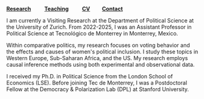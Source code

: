 [**Research**](Research.md) &nbsp; &nbsp; &nbsp; &nbsp; [**Teaching**](Teaching.md) &nbsp; &nbsp; &nbsp; &nbsp; [**CV**](CV_Selina_Hofstetter.pdf) &nbsp; &nbsp; &nbsp; &nbsp;[**Contact**](Contact.md)

I am currently a Visiting Research at the Department of Political Science at the University of Zurich. From 2022-2025, I was an Assistant Professor in Political Science at Tecnológico de Monterrey in Monterrey, Mexico. 

Within comparative politics, my research focuses on voting behavior and the effects and causes of women's political inclusion. I study these topics in Western Europe, Sub-Saharan Africa, and the US. My research employs causal inference methods using both experimental and observational data.

I received my Ph.D. in Political Science from the London School of Economics (LSE). Before joining Tec de Monterrey, I was a Postdoctoral Fellow at the Democracy & Polarization Lab (DPL) at Stanford University.







